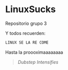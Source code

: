 # LinuxSucks
Repositorio grupo 3

Y todos recuerden:
```sh
LINUX SE LA RE COME
```

Hasta la proooximaaaaaaaa

 > *Dubstep Intensifies*
